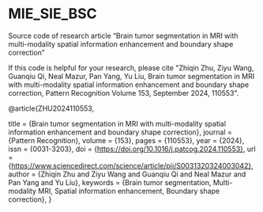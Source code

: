 # MIE_SIE_BSC
Source code of research article “Brain tumor segmentation in MRI with multi-modality spatial information enhancement and boundary shape correction”

If this code is helpful for your research, please cite 
"Zhiqin Zhu, Ziyu Wang, Guanqiu Qi, Neal Mazur, Pan Yang, Yu Liu, Brain tumor segmentation in MRI with multi-modality spatial information enhancement and boundary shape correction, Pattern Recognition Volume 153, September 2024, 110553".

@article{ZHU2024110553,

title = {Brain tumor segmentation in MRI with multi-modality spatial information enhancement and boundary shape correction},
journal = {Pattern Recognition},
volume = {153},
pages = {110553},
year = {2024},
issn = {0031-3203},
doi = {https://doi.org/10.1016/j.patcog.2024.110553},
url = {https://www.sciencedirect.com/science/article/pii/S0031320324003042},
author = {Zhiqin Zhu and Ziyu Wang and Guanqiu Qi and Neal Mazur and Pan Yang and Yu Liu},
keywords = {Brain tumor segmentation, Multi-modality MRI, Spatial information enhancement, Boundary shape correction},
}
